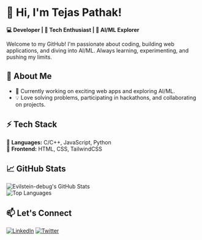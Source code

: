 # 👋 Hi, I'm Tejas Pathak!  

**💻 Developer | 🚀 Tech Enthusiast | 🤖 AI/ML Explorer**  

Welcome to my GitHub! I'm passionate about coding, building web applications, and diving into AI/ML. Always learning, experimenting, and pushing my limits.  

## 🚀 About Me  
- 🔭 Currently working on exciting web apps and exploring AI/ML.    
- 💡 Love solving problems, participating in hackathons, and collaborating on projects.  

## ⚡ Tech Stack  
🔹 **Languages:** C/C++, JavaScript, Python  
🔹 **Frontend:** HTML, CSS, TailwindCSS    

## 📈 GitHub Stats  
![Evilstein-debug's GitHub Stats](https://github-readme-stats.vercel.app/api?username=Evilstein-debug&show_icons=true&theme=radical)  
![Top Languages](https://github-readme-stats.vercel.app/api/top-langs/?username=Evilstein-debug&layout=compact&theme=radical)  

## 📫 Let's Connect  
[![LinkedIn]([https://img.shields.io/badge/LinkedIn-%230077B5.svg?&style=for-the-badge&logo=linkedin&logoColor=white)](https://www.linkedin.com/in/tejas-pathak-8b289a283/) 
[![Twitter](https://img.shields.io/badge/Twitter-%231DA1F2.svg?&style=for-the-badge&logo=twitter&logoColor=white)]([https://twitter.com/YOUR-TWITTER/](https://x.com/evilstein_?t=FYCg79pwOqW8aipm3PM6MA&s=08))  



<!--
**Evilstein-debug/Evilstein-debug** is a ✨ _special_ ✨ repository because its `README.md` (this file) appears on your GitHub profile.

Here are some ideas to get you started:

- 🔭 I’m currently working on ...
- 🌱 I’m currently learning ...
- 👯 I’m looking to collaborate on ...
- 🤔 I’m looking for help with ...
- 💬 Ask me about ...
- 📫 How to reach me: ...
- 😄 Pronouns: ...
- ⚡ Fun fact: ...
-->
